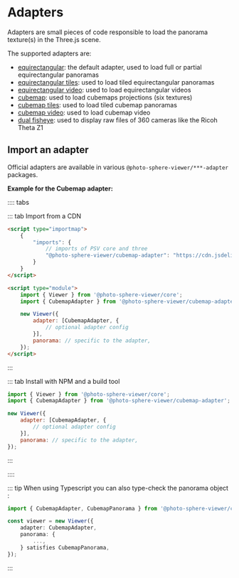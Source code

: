 # Adapters

Adapters are small pieces of code responsible to load the panorama texture(s) in the Three.js scene.

The supported adapters are:

-   [equirectangular](equirectangular.md): the default adapter, used to load full or partial equirectangular panoramas
-   [equirectangular tiles](equirectangular-tiles.md): used to load tiled equirectangular panoramas
-   [equirectangular video](equirectangular-video.md): used to load equirectangular videos
-   [cubemap](cubemap.md): used to load cubemaps projections (six textures)
-   [cubemap tiles](cubemap-tiles.md): used to load tiled cubemap panoramas
-   [cubemap video](cubemap-video.md): used to load cubemap video
-   [dual fisheye](dual-fisheye.md): used to display raw files of 360 cameras like the Ricoh Theta Z1

## Import an adapter

Official adapters are available in various `@photo-sphere-viewer/***-adapter` packages.

**Example for the Cubemap adapter:**

:::: tabs

::: tab Import from a CDN

```html
<script type="importmap">
    {
        "imports": {
            // imports of PSV core and three
            "@photo-sphere-viewer/cubemap-adapter": "https://cdn.jsdelivr.net/npm/@photo-sphere-viewer/cubemap-adapter/index.module.js"
        }
    }
</script>

<script type="module">
    import { Viewer } from '@photo-sphere-viewer/core';
    import { CubemapAdapter } from '@photo-sphere-viewer/cubemap-adapter';

    new Viewer({
        adapter: [CubemapAdapter, {
            // optional adapter config
        }],
        panorama: // specific to the adapter,
    });
</script>
```

:::

::: tab Install with NPM and a build tool

```js
import { Viewer } from '@photo-sphere-viewer/core';
import { CubemapAdapter } from '@photo-sphere-viewer/cubemap-adapter';

new Viewer({
    adapter: [CubemapAdapter, {
        // optional adapter config
    }],
    panorama: // specific to the adapter,
});
```

:::

::::

::: tip
When using Typescript you can also type-check the panorama object :

```ts
import { CubemapAdapter, CubemapPanorama } from '@photo-sphere-viewer/cubemap-adapter';

const viewer = new Viewer({
    adapter: CubemapAdapter,
    panorama: {
        ...,
    } satisfies CubemapPanorama,
});
```
:::
